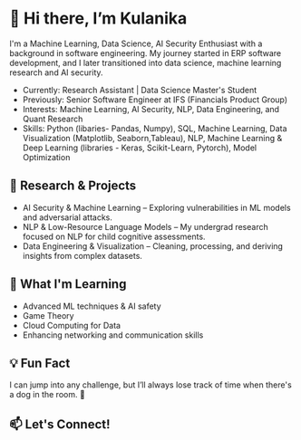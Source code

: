 # 👋 Hi there, I’m **Kulanika**

I'm a Machine Learning, Data Science, AI Security Enthusiast with a background in software engineering. My journey started in ERP software development, and I later transitioned into data science, machine learning research and AI security.

- Currently: Research Assistant | Data Science Master's Student
- Previously: Senior Software Engineer at IFS (Financials Product Group)
- Interests: Machine Learning, AI Security, NLP, Data Engineering, and Quant Research
- Skills: Python (libaries- Pandas, Numpy), SQL, Machine Learning, Data Visualization (Matplotlib, Seaborn,Tableau), NLP, Machine Learning & Deep Learning (libraries - Keras, Scikit-Learn, Pytorch), Model Optimization

## 🔬 Research & Projects

- AI Security & Machine Learning – Exploring vulnerabilities in ML models and adversarial attacks.
- NLP & Low-Resource Language Models – My undergrad research focused on NLP for child cognitive assessments.
- Data Engineering & Visualization – Cleaning, processing, and deriving insights from complex datasets.

## 🌱 What I'm Learning

- Advanced ML techniques & AI safety
- Game Theory
- Cloud Computing for Data
- Enhancing networking and communication skills

## 💡 Fun Fact
I can jump into any challenge, but I’ll always lose track of time when there's a dog in the room. 🐶

## 📫 Let's Connect!



